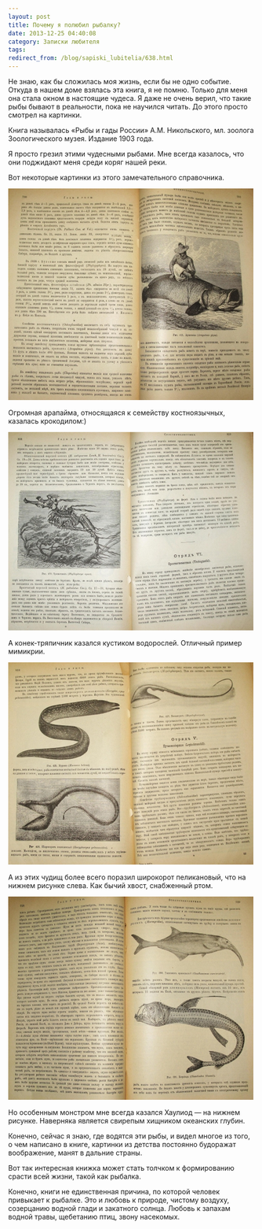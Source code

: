 ```yaml
---
layout: post
title: Почему я полюбил рыбалку?
date: 2013-12-25 04:40:08
category: Записки любителя
tags:
redirect_from: /blog/sapiski_lubitelia/638.html
---
```

Не знаю, как бы сложилась моя жизнь, если бы не одно событие. Откуда в
нашем доме взялась эта книга, я не помню. Только для меня она стала
окном в настоящие чудеса. Я даже не очень верил, что такие рыбы бывают в
реальности, пока не научился читать. До этого просто смотрел на
картинки.

Книга называлась «Рыбы и гады России» А.М. Никольского, мл. зоолога
Зоологического музея. Издание 1903 года.

Я просто грезил этими чудесными рыбами. Мне всегда казалось, что они
поджидают меня среди коряг нашей реки.

Вот некоторые картинки из этого замечательного справочника.

![](/uploads/images/00/00/01/2013/12/24/97302b.jpg)

Огромная арапайма, относящаяся к семейству костноязычных, казалась
крокодилом:)

![](/uploads/images/00/00/01/2013/12/24/be9eec.jpg)

А конек-тряпичник казался кустиком водорослей. Отличный пример мимикрии.

![](/uploads/images/00/00/01/2013/12/24/2026d3.jpg)

А из этих чудищ более всего поразил широкорот пеликановый, что на нижнем
рисунке слева. Как бычий хвост, снабженный ртом.

![](/uploads/images/00/00/01/2013/12/24/10d55e.jpg)

Но особенным монстром мне всегда казался Хаулиод — на нижнем рисунке.
Наверняка является свирепым хищником океанских глубин.

Конечно, сейчас я знаю, где водятся эти рыбы, и видел многое из того, о
чем написано в книге, картинки из детства постоянно будоражат
воображение, манят в дальние страны.

Вот так интересная книжка может стать толчком к формированию срасти всей
жизни, такой как рыбалка.

Конечно, книги не единственная причина, по которой человек привыкает к
рыбалке. Это и любовь к природе, чистому воздуху, созерцанию водной
глади и закатного солнца. Любовь к запахам водной травы, щебетанию птиц,
звону насекомых.
